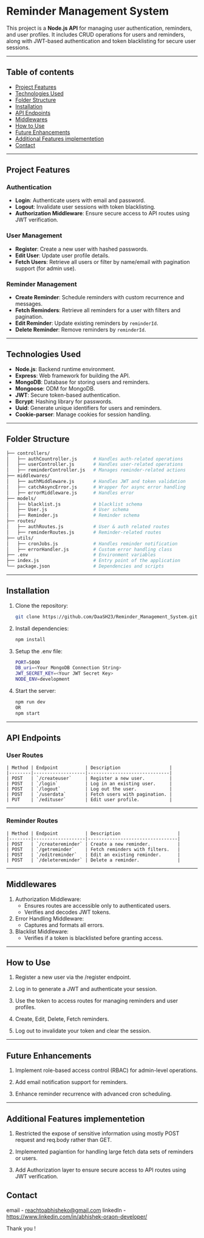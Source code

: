 # Reminder Management System

This project is a **Node.js API** for managing user authentication, reminders, and user profiles. It includes CRUD operations for users and reminders, along with JWT-based authentication and token blacklisting for secure user sessions.

---

## Table of contents

- [Project Features](#project-features)
- [Technologies Used](#technologies-used)
- [Folder Structure](#folder-structure)
- [Installation](#installation)
- [API Endpoints](#api-endpoints)
- [Middlewares](#middlewares)
- [How to Use](#how-to-use)
- [Future Enhancements](#future-enhancements)
- [Additional Features implementetion](#additional-features-implementetion)
- [Contact](#contact)

---

## Project Features

### Authentication
- **Login**: Authenticate users with email and password.
- **Logout**: Invalidate user sessions with token blacklisting.
- **Authorization Middleware**: Ensure secure access to API routes using JWT verification.

### User Management
- **Register**: Create a new user with hashed passwords.
- **Edit User**: Update user profile details.
- **Fetch Users**: Retrieve all users or filter by name/email with pagination support (for admin use).

### Reminder Management
- **Create Reminder**: Schedule reminders with custom recurrence and messages.
- **Fetch Reminders**: Retrieve all reminders for a user with filters and pagination.
- **Edit Reminder**: Update existing reminders by `reminderId`.
- **Delete Reminder**: Remove reminders by `reminderId`.

---

## Technologies Used

- **Node.js**: Backend runtime environment.
- **Express**: Web framework for building the API.
- **MongoDB**: Database for storing users and reminders.
- **Mongoose**: ODM for MongoDB.
- **JWT**: Secure token-based authentication.
- **Bcrypt**: Hashing library for passwords.
- **Uuid**: Generate unique identifiers for users and reminders.
- **Cookie-parser**: Manage cookies for session handling.

---

## Folder Structure

```bash
├── controllers/
│   ├── authCountroller.js      # Handles auth-related operations
│   ├── userController.js       # Handles user-related operations
│   ├── reminderController.js   # Manages reminder-related actions
├── middlewares/
│   ├── authMiddleware.js       # Handles JWT and token validation
│   ├── catchAsyncError.js      # Wrapper for async error handling
│   ├── errorMiddleware.js      # Handles error
├── models/
│   ├── blacklist.js            # blacklist schema
│   ├── User.js                 # User schema
│   ├── Reminder.js             # Reminder schema
├── routes/
│   ├── authRoutes.js           # User & auth related routes
│   ├── reminderRoutes.js       # Reminder-related routes
├── utils/
│   ├── cronJobs.js             # Handles reminder notification
│   ├── errorHandler.js         # Custom error handling class
├── .env                        # Environment variables
├── index.js                    # Entry point of the application
└── package.json                # Dependencies and scripts
```

---


## Installation

1. Clone the repository:
   ```bash
   git clone https://github.com/DaaSH23/Reminder_Management_System.git
   ```

2. Install dependencies:
   ```bash
   npm install
   ```
3. Setup the .env file:
    ```bash
    PORT=5000
    DB_uri=<Your MongoDB Connection String>
    JWT_SECRET_KEY=<Your JWT Secret Key>
    NODE_ENV=development
    ```
4. Start the server:
    ```bash
    npm run dev
    OR
    npm start
    ```

---

## API Endpoints

### User Routes

```
| Method | Endpoint          | Description                  |
|--------|-------------------|------------------------------|
| POST   | `/createuser`     | Register a new user.         |
| POST   | `/login`          | Log in an existing user.     |
| POST   | `/logout`         | Log out the user.            |
| POST   | `/userdata`       | Fetch users with pagination. |
| PUT    | `/edituser`       | Edit user profile.           |
```
---

### Reminder Routes
```
| Method | Endpoint          | Description                     |
|--------|-------------------|---------------------------------|
| POST   | `/createreminder` | Create a new reminder.          |
| POST   | `/getreminder`    | Fetch reminders with filters.   |
| POST   | `/editreminder`   | Edit an existing reminder.      |
| POST   | `/deletereminder` | Delete a reminder.              |

```

---

## Middlewares

1. Authorization Middleware:
    - Ensures routes are accessible only to authenticated users.
    - Verifies and decodes JWT tokens.
2. Error Handling Middleware:
    - Captures and formats all errors.
3. Blacklist Middleware:
    - Verifies if a token is blacklisted before granting access.


---


## How to Use

1. Register a new user via the /register endpoint.

2. Log in to generate a JWT and authenticate your session.

3. Use the token to access routes for managing reminders and user profiles.

4. Create, Edit, Delete, Fetch reminders.

5. Log out to invalidate your token and clear the session.


---


## Future Enhancements

1. Implement role-based access control (RBAC) for admin-level operations.

2. Add email notification support for reminders.

3. Enhance reminder recurrence with advanced cron scheduling.


---


## Additional Features implementetion

1. Restricted the expose of sensitive information using mostly POST request and req.body rather than GET.

2. Implemented pagiantion for handling large fetch data sets of reminders or users.

3. Add Authorization layer to ensure secure access to API routes using JWT verification.




## Contact
  email - reachtoabhisheko@gmail.com
  linkedIn - https://www.linkedin.com/in/abhishek-oraon-developer/


Thank you ! 
